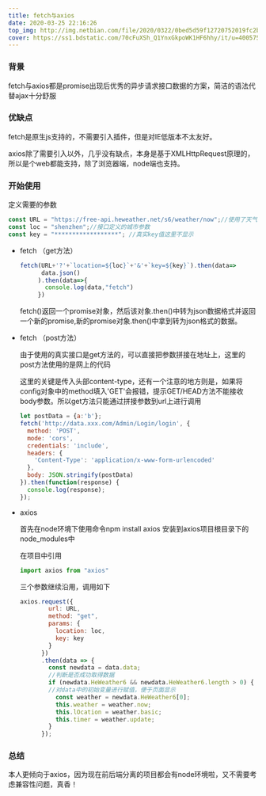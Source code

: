 ```yaml
---
title: fetch与axios
date: 2020-03-25 22:16:26
top_img: http://img.netbian.com/file/2020/0322/0bed5d59f12720752019fc2b8ad48993.jpg
cover: https://ss1.bdstatic.com/70cFuXSh_Q1YnxGkpoWK1HF6hhy/it/u=4005754747,4127172206&fm=26&gp=0.jpg
---
```


### 背景

fetch与axios都是promise出现后优秀的异步请求接口数据的方案，简洁的语法代替ajax十分舒服

### 优缺点

fetch是原生js支持的，不需要引入插件，但是对IE低版本不太友好。

axios除了需要引入以外，几乎没有缺点，本身是基于XMLHttpRequest原理的，所以是个web都能支持，除了浏览器端，node端也支持。

### 开始使用

定义需要的参数

```javascript
const URL = "https://free-api.heweather.net/s6/weather/now";//使用了天气free版api接口
const loc = "shenzhen";//接口定义的城市参数
const key = "******************"; //真实key值这里不显示
```

- fetch （get方法）

  ```javascript
  fetch(URL+'?'+`location=${loc}`+'&'+`key=${key}`).then(data=>
        data.json() 
       ).then(data=>{
         console.log(data,"fetch")
       })
  ```

  fetch()返回一个promise对象，然后该对象.then()中转为json数据格式并返回一个新的promise,新的promise对象.then()中拿到转为json格式的数据。

- fetch （post方法）

  由于使用的真实接口是get方法的，可以直接把参数拼接在地址上，这里的post方法使用的是网上的代码

  这里的关键是传入头部content-type，还有一个注意的地方则是，如果将config对象中的method填入'GET'会报错，提示GET/HEAD方法不能接收body参数。所以get方法只能通过拼接参数到url上进行调用

  ```javascript
  let postData = {a:'b'};
  fetch('http://data.xxx.com/Admin/Login/login', {
    method: 'POST',
    mode: 'cors',
    credentials: 'include',
    headers: {
      'Content-Type': 'application/x-www-form-urlencoded'
    },
    body: JSON.stringify(postData)
  }).then(function(response) {
    console.log(response);
  });
  ```

- axios

  首先在node环境下使用命令npm install axios 安装到axios项目根目录下的node_modules中

  在项目中引用

  ```javascript
  import axios from "axios"
  ```

  三个参数继续沿用，调用如下

  ```javascript
  axios.request({
          url: URL,
          method: "get",
          params: {
            location: loc,
            key: key
          }
        })
        .then(data => {
          const newdata = data.data;
          //判断是否成功取得数据
          if (newdata.HeWeather6 && newdata.HeWeather6.length > 0) {
          //对data中的初始变量进行赋值，便于页面显示
            const weather = newdata.HeWeather6[0];
            this.weather = weather.now;
            this.lOcation = weather.basic;
            this.timer = weather.update;
          }
        });
  ```

  

### 总结

本人更倾向于axios，因为现在前后端分离的项目都会有node环境啦，又不需要考虑兼容性问题，真香！